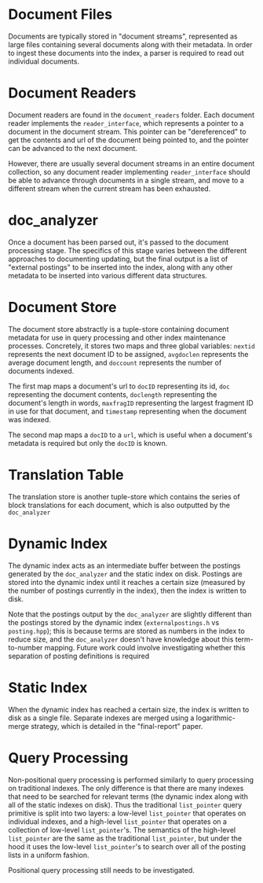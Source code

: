 # Document Files

Documents are typically stored in "document streams", represented as large files containing several documents along with their metadata. In order to ingest these documents into the index, a parser is required to read out individual documents.

# Document Readers

Document readers are found in the `document_readers` folder. Each document reader implements the `reader_interface`, which represents a pointer to a document in the document stream. This pointer can be "dereferenced" to get the contents and url of the document being pointed to, and the pointer can be advanced to the next document.

However, there are usually several document streams in an entire document collection, so any document reader implementing `reader_interface` should be able to advance through documents in a single stream, and move to a different stream when the current stream has been exhausted.

# doc_analyzer

Once a document has been parsed out, it's passed to the document processing stage. The specifics of this stage varies between the different approaches to documenting updating, but the final output is a list of "external postings" to be inserted into the index, along with any other metadata to be inserted into various different data structures.

# Document Store

The document store abstractly is a tuple-store containing document metadata for use in query processing and other index maintenance processes. Concretely, it stores two maps and three global variables: `nextid` represents the next document ID to be assigned, `avgdoclen` represents the average document length, and `doccount` represents the number of documents indexed.

The first map maps a document's url to `docID` representing its id, `doc` representing the document contents, `doclength` representing the document's length in words, `maxfragID` representing the largest fragment ID in use for that document, and `timestamp` representing when the document was indexed.

The second map maps a `docID` to a `url`, which is useful when a document's metadata is required but only the `docID` is known.

# Translation Table

The translation store is another tuple-store which contains the series of block translations for each document, which is also outputted by the `doc_analyzer`

# Dynamic Index

The dynamic index acts as an intermediate buffer between the postings generated by the `doc_analyzer` and the static index on disk. Postings are stored into the dynamic index until it reaches a certain size (measured by the number of postings currently in the index), then the index is written to disk.

Note that the postings output by the `doc_analyzer` are slightly different than the postings stored by the dynamic index (`externalpostings.h` vs `posting.hpp`); this is because terms are stored as numbers in the index to reduce size, and the `doc_analyzer` doesn't have knowledge about this term-to-number mapping. Future work could involve investigating whether this separation of posting definitions is required

# Static Index

When the dynamic index has reached a certain size, the index is written to disk as a single file. Separate indexes are merged using a logarithmic-merge strategy, which is detailed in the "final-report" paper.

# Query Processing

Non-positional query processing is performed similarly to query processing on traditional indexes. The only difference is that there are many indexes that need to be searched for relevant terms (the dynamic index along with all of the static indexes on disk). Thus the traditional `list_pointer` query primitive is split into two layers: a low-level `list_pointer` that operates on individual indexes, and a high-level `list_pointer` that operates on a collection of low-level `list_pointer`'s. The semantics of the high-level `list_pointer` are the same as the traditional `list_pointer`, but under the hood it uses the low-level `list_pointer`'s to search over all of the posting lists in a uniform fashion.

Positional query processing still needs to be investigated.